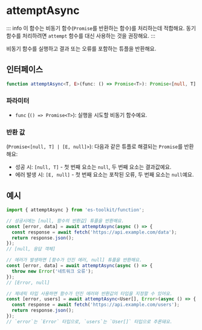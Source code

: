 # attemptAsync

::: info
이 함수는 비동기 함수(`Promise`를 반환하는 함수)를 처리하는데 적합해요.
동기 함수를 처리하려면 `attempt` 함수를 대신 사용하는 것을 권장해요.
:::

비동기 함수를 실행하고 결과 또는 오류를 포함하는 튜플을 반환해요.

## 인터페이스

```typescript
function attemptAsync<T, E>(func: () => Promise<T>): Promise<[null, T] | [E, null]>;
```

### 파라미터

- `func` (`() => Promise<T>`): 실행을 시도할 비동기 함수예요.

### 반환 값

(`Promise<[null, T] | [E, null]>`): 다음과 같은 튜플로 해결되는 `Promise`를 반환해요:

- 성공 시: `[null, T]` - 첫 번째 요소는 `null`, 두 번째 요소는 결과값예요.
- 에러 발생 시: `[E, null]` - 첫 번째 요소는 포착된 오류, 두 번째 요소는 `null`예요.

## 예시

```typescript
import { attemptAsync } from 'es-toolkit/function';

// 성공시에는 [null, 함수의 반환값] 튜플을 반환해요.
const [error, data] = await attemptAsync(async () => {
  const response = await fetch('https://api.example.com/data');
  return response.json();
});
// [null, 응답 객체]

// 에러가 발생하면 [함수가 던진 에러, null] 튜플을 반환해요.
const [error, data] = await attemptAsync(async () => {
  throw new Error('네트워크 오류');
});
// [Error, null]

// 제네릭 타입 사용하면 함수가 던진 에러와 반환값의 타입을 지정할 수 있어요.
const [error, users] = await attemptAsync<User[], Error>(async () => {
  const response = await fetch('https://api.example.com/users');
  return response.json();
});
// `error`는 `Error` 타입으로, `users`는 `User[]` 타입으로 추론돼요.
```
